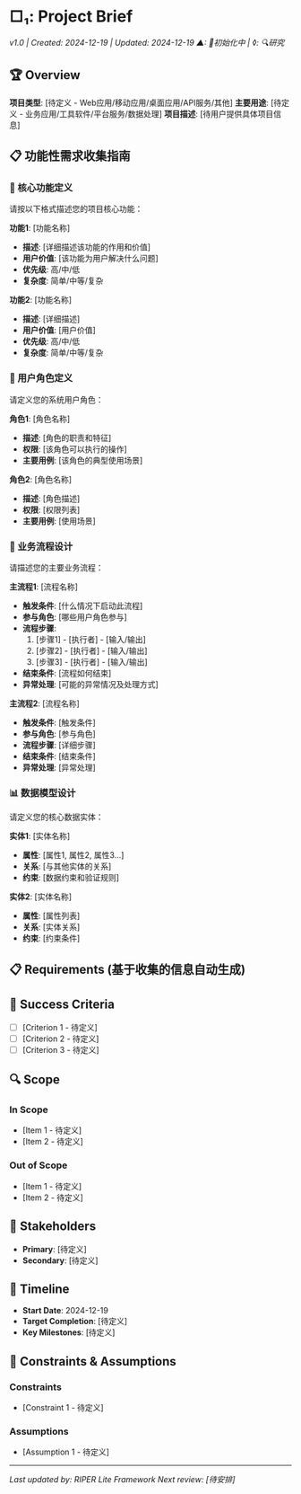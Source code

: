 # □₁: Project Brief
*v1.0 | Created: 2024-12-19 | Updated: 2024-12-19*
*▲: 🚧初始化中 | ◊: 🔍研究*

## 🏆 Overview
**项目类型**: [待定义 - Web应用/移动应用/桌面应用/API服务/其他]
**主要用途**: [待定义 - 业务应用/工具软件/平台服务/数据处理]
**项目描述**: [待用户提供具体项目信息]

## 📋 功能性需求收集指南

### 🎯 核心功能定义
请按以下格式描述您的项目核心功能：

**功能1**: [功能名称]
- **描述**: [详细描述该功能的作用和价值]
- **用户价值**: [该功能为用户解决什么问题]
- **优先级**: 高/中/低
- **复杂度**: 简单/中等/复杂

**功能2**: [功能名称]
- **描述**: [详细描述]
- **用户价值**: [用户价值]
- **优先级**: 高/中/低
- **复杂度**: 简单/中等/复杂

### 👥 用户角色定义
请定义您的系统用户角色：

**角色1**: [角色名称]
- **描述**: [角色的职责和特征]
- **权限**: [该角色可以执行的操作]
- **主要用例**: [该角色的典型使用场景]

**角色2**: [角色名称]
- **描述**: [角色描述]
- **权限**: [权限列表]
- **主要用例**: [使用场景]

### 🔄 业务流程设计
请描述您的主要业务流程：

**主流程1**: [流程名称]
- **触发条件**: [什么情况下启动此流程]
- **参与角色**: [哪些用户角色参与]
- **流程步骤**:
  1. [步骤1] - [执行者] - [输入/输出]
  2. [步骤2] - [执行者] - [输入/输出]
  3. [步骤3] - [执行者] - [输入/输出]
- **结束条件**: [流程如何结束]
- **异常处理**: [可能的异常情况及处理方式]

**主流程2**: [流程名称]
- **触发条件**: [触发条件]
- **参与角色**: [参与角色]
- **流程步骤**: [详细步骤]
- **结束条件**: [结束条件]
- **异常处理**: [异常处理]

### 📊 数据模型设计
请定义您的核心数据实体：

**实体1**: [实体名称]
- **属性**: [属性1, 属性2, 属性3...]
- **关系**: [与其他实体的关系]
- **约束**: [数据约束和验证规则]

**实体2**: [实体名称]
- **属性**: [属性列表]
- **关系**: [实体关系]
- **约束**: [约束条件]

## 📋 Requirements (基于收集的信息自动生成)

## 🎯 Success Criteria
- [ ] [Criterion 1 - 待定义]
- [ ] [Criterion 2 - 待定义]
- [ ] [Criterion 3 - 待定义]

## 🔍 Scope
### In Scope
- [Item 1 - 待定义]
- [Item 2 - 待定义]

### Out of Scope
- [Item 1 - 待定义]
- [Item 2 - 待定义]

## 👥 Stakeholders
- **Primary**: [待定义]
- **Secondary**: [待定义]

## 📅 Timeline
- **Start Date**: 2024-12-19
- **Target Completion**: [待定义]
- **Key Milestones**: [待定义]

## 🚨 Constraints & Assumptions
### Constraints
- [Constraint 1 - 待定义]

### Assumptions
- [Assumption 1 - 待定义]

---
*Last updated by: RIPER Lite Framework*
*Next review: [待安排]*
